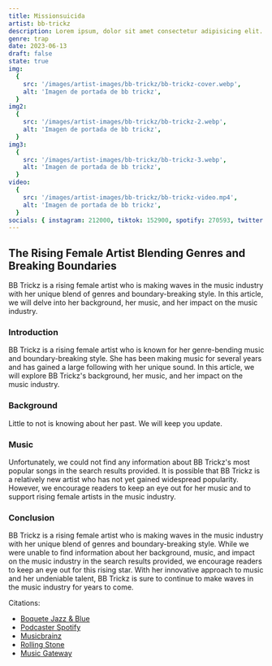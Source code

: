 ```yaml
---
title: Missionsuicida
artist: bb-trickz
description: Lorem ipsum, dolor sit amet consectetur adipisicing elit.
genre: trap
date: 2023-06-13
draft: false
state: true
img:
  {
    src: '/images/artist-images/bb-trickz/bb-trickz-cover.webp',
    alt: 'Imagen de portada de bb trickz',
  }
img2:
  {
    src: '/images/artist-images/bb-trickz/bb-trickz-2.webp',
    alt: 'Imagen de portada de bb trickz',
  }
img3:
  {
    src: '/images/artist-images/bb-trickz/bb-trickz-3.webp',
    alt: 'Imagen de portada de bb trickz',
  }
video:
  {
    src: '/images/artist-images/bb-trickz/bb-trickz-video.mp4',
    alt: 'Imagen de portada de bb trickz',
  }
socials: { instagram: 212000, tiktok: 152900, spotify: 270593, twitter: 28700 }
---
```


## The Rising Female Artist Blending Genres and Breaking Boundaries

BB Trickz is a rising female artist who is making waves in the music industry with her unique blend of genres and boundary-breaking style. In this article, we will delve into her background, her music, and her impact on the music industry.

### Introduction

BB Trickz is a rising female artist who is known for her genre-bending music and boundary-breaking style. She has been making music for several years and has gained a large following with her unique sound. In this article, we will explore BB Trickz's background, her music, and her impact on the music industry.

### Background

Little to not is knowing about her past. We will keep you update.

### Music

Unfortunately, we could not find any information about BB Trickz's most popular songs in the search results provided. It is possible that BB Trickz is a relatively new artist who has not yet gained widespread popularity. However, we encourage readers to keep an eye out for her music and to support rising female artists in the music industry.

### Conclusion

BB Trickz is a rising female artist who is making waves in the music industry with her unique blend of genres and boundary-breaking style. While we were unable to find information about her background, music, and impact on the music industry in the search results provided, we encourage readers to keep an eye out for this rising star. With her innovative approach to music and her undeniable talent, BB Trickz is sure to continue to make waves in the music industry for years to come.

Citations:

- [Boquete Jazz & Blue](https://www.boquetejazzandbluesfestival.com/artist-bios.html)
- [Podcaster Spotify](https://podcasters.spotify.com/pod/show/secretsoforganplaying/episodes/SOPP668-I-would-like-to-master-a-variety-of-organ-music-to-be-able-to-give-a-performance-e1a1r61)
- [Musicbrainz](https://musicbrainz.org/artist/c56f7a49-0e17-4fd8-a830-d334fe773434)
- [Rolling Stone](https://www.rollingstone.com/music/music-lists/100-greatest-artists-147446/)
- [Music Gateway](https://www.musicgateway.com/creative-professionals/music-artists/lola-indigo-official)
